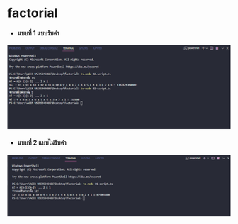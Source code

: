 # factorial
- <h4>แบบที่ 1 แบบรับค่า</h4>
<img alt="img1" src="img/สกรีนช็อต 2022-10-19 111537.png" />

- <h4>แบบที่ 2 แบบไม่รับค่า</h4>
<img alt="img2" src="img/สกรีนช็อต 2022-10-19 111637.png" />
